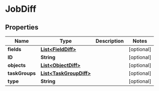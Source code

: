 

# JobDiff


## Properties

| Name | Type | Description | Notes |
|------------ | ------------- | ------------- | -------------|
|**fields** | [**List&lt;FieldDiff&gt;**](FieldDiff.md) |  |  [optional] |
|**ID** | **String** |  |  [optional] |
|**objects** | [**List&lt;ObjectDiff&gt;**](ObjectDiff.md) |  |  [optional] |
|**taskGroups** | [**List&lt;TaskGroupDiff&gt;**](TaskGroupDiff.md) |  |  [optional] |
|**type** | **String** |  |  [optional] |



